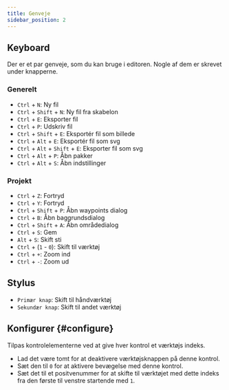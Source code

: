 ```yaml
---
title: Genveje
sidebar_position: 2
---
```


## Keyboard

Der er et par genveje, som du kan bruge i editoren.
Nogle af dem er skrevet under knapperne.

### Generelt

- `Ctrl` + `N`: Ny fil
- `Ctrl` + `Shift` + `N`: Ny fil fra skabelon
- `Ctrl` + `E`: Eksporter fil
- `Ctrl` + `P`: Udskriv fil
- `Ctrl` + `Shift` + `E`: Eksportér fil som billede
- `Ctrl` + `Alt` + `E`: Eksportér fil som svg
- `Ctrl` + `Alt` + `Shift` + `E`: Eksporter fil som svg
- `Ctrl` + `Alt` + `P`: Åbn pakker
- `Ctrl` + `Alt` + `S`: Åbn indstillinger

### Projekt

- `Ctrl` + `Z`: Fortryd
- `Ctrl` + `Y`: Fortryd
- `Ctrl` + `Shift` + `P`: Åbn waypoints dialog
- `Ctrl` + `B`: Åbn baggrundsdialog
- `Ctrl` + `Shift` + `A`: Åbn områdedialog
- `Ctrl` + `S`: Gem
- `Alt` + `S`: Skift sti
- `Ctrl` + (`1` - `0`): Skift til værktøj
- `Ctrl` + `+`: Zoom ind
- `Ctrl` + `-`: Zoom ud

## Stylus

- `Primær knap`: Skift til håndværktøj
- `Sekundær knap`: Skift til andet værktøj

## Konfigurer {#configure}

Tilpas kontrolelementerne ved at give hver kontrol et værktøjs indeks.

- Lad det være tomt for at deaktivere værktøjsknappen på denne kontrol.
- Sæt den til `0` for at aktivere bevægelse med denne kontrol.
- Sæt det til et positvenummer for at skifte til værktøjet med dette indeks fra den første til venstre startende med `1`.
